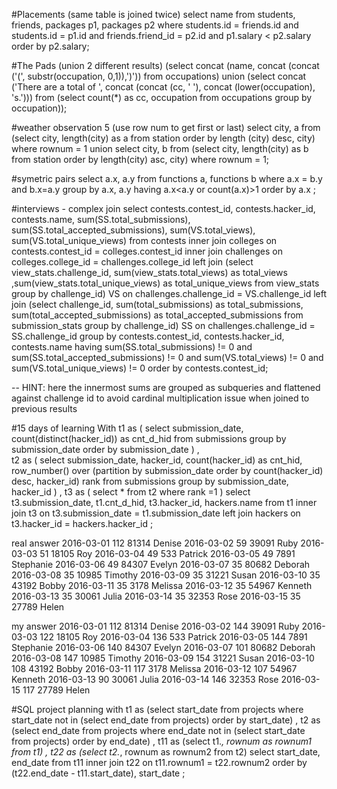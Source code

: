 #Placements (same table is joined twice)
select name from students, friends, packages p1, packages p2 where students.id = friends.id and students.id = p1.id and friends.friend_id = p2.id and p1.salary < p2.salary order by p2.salary;

#The Pads (union 2 different results)
(select concat (name, concat (concat ('(', substr(occupation, 0,1)),')')) from occupations) union (select concat ('There are a total of ', concat (concat (cc, ' '), concat (lower(occupation), 's.'))) from (select count(*) as cc, occupation from occupations group by occupation));

#weather observation 5 (use row num to get first or last)
select city, a from (select city, length(city) as a from station order by length (city) desc, city) where rownum = 1
union
select city, b from (select city, length(city) as b from station order by length(city) asc, city) where rownum = 1; 

#symetric pairs
select a.x, a.y from functions a, functions b where a.x = b.y and b.x=a.y group by a.x, a.y having a.x<a.y or count(a.x)>1 order by a.x ;

#interviews - complex join
select contests.contest_id, contests.hacker_id, contests.name, 
sum(SS.total_submissions), 
sum(SS.total_accepted_submissions),
sum(VS.total_views),
sum(VS.total_unique_views)
from contests 
inner join colleges on contests.contest_id = colleges.contest_id 
inner join challenges on colleges.college_id = challenges.college_id 
left join 
    (select view_stats.challenge_id, sum(view_stats.total_views) as total_views ,sum(view_stats.total_unique_views) as total_unique_views from view_stats group by challenge_id) VS 
    on challenges.challenge_id = VS.challenge_id
left join 
    (select challenge_id, sum(total_submissions) as total_submissions, sum(total_accepted_submissions) as total_accepted_submissions from submission_stats group by challenge_id) SS 
    on challenges.challenge_id = SS.challenge_id
group by contests.contest_id, contests.hacker_id, contests.name 
having 
sum(SS.total_submissions) != 0 
and  sum(SS.total_accepted_submissions) != 0 
and sum(VS.total_views) != 0 
and sum(VS.total_unique_views) != 0
order by contests.contest_id;

-- HINT: here the innermost sums are grouped as subqueries and flattened against challenge id to avoid cardinal multiplication issue when joined to previous results

#15 days of learning
With t1 as
(
    select submission_date, 
    count(distinct(hacker_id)) as cnt_d_hid
     from submissions 
     group by submission_date 
     order by submission_date
)
,  
t2  as
(
    select submission_date, hacker_id, 
    count(hacker_id) as cnt_hid,
    row_number() over (partition by submission_date order by count(hacker_id) desc, hacker_id) rank
     from submissions 
     group by submission_date, hacker_id
)
,
t3 as
(
    select * 
    from t2 
    where rank =1
)
select t3.submission_date, t1.cnt_d_hid, t3.hacker_id, hackers.name
from t1
inner join t3 
on t3.submission_date = t1.submission_date 
left join hackers
on t3.hacker_id = hackers.hacker_id
;

real answer
2016-03-01 112 81314 Denise
2016-03-02 59 39091 Ruby
2016-03-03 51 18105 Roy
2016-03-04 49 533 Patrick
2016-03-05 49 7891 Stephanie
2016-03-06 49 84307 Evelyn
2016-03-07 35 80682 Deborah
2016-03-08 35 10985 Timothy
2016-03-09 35 31221 Susan
2016-03-10 35 43192 Bobby
2016-03-11 35 3178 Melissa
2016-03-12 35 54967 Kenneth
2016-03-13 35 30061 Julia
2016-03-14 35 32353 Rose
2016-03-15 35 27789 Helen

my answer
2016-03-01 112 81314 Denise
2016-03-02 144 39091 Ruby
2016-03-03 122 18105 Roy
2016-03-04 136 533 Patrick
2016-03-05 144 7891 Stephanie
2016-03-06 140 84307 Evelyn
2016-03-07 101 80682 Deborah
2016-03-08 147 10985 Timothy
2016-03-09 154 31221 Susan
2016-03-10 108 43192 Bobby
2016-03-11 117 3178 Melissa
2016-03-12 107 54967 Kenneth
2016-03-13 90 30061 Julia
2016-03-14 146 32353 Rose
2016-03-15 117 27789 Helen

#SQL project planning
with t1 as 
(select start_date
from projects
where start_date not in (select end_date from projects) order by start_date)
,
t2 as 
(select end_date
from projects
where end_date not in (select start_date from projects) order by end_date)
,
t11 as 
(select t1.*, rownum as rownum1 from t1)
,
t22 as 
(select t2.*, rownum as rownum2 from t2)
select start_date, end_date from t11 inner join t22 on t11.rownum1 = t22.rownum2 order by (t22.end_date - t11.start_date), start_date
;

